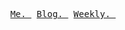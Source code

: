 <p align="center">
  <samp>
    <a href="https://donaldxdonald.xyz">Me.&nbsp</a>
    <a href="https://donaldxdonald.xyz/blog/">Blog.&nbsp</a>
    <a href="https://donaldxdonald.xyz/weekly/">Weekly.&nbsp</a>
  </samp>
</p>
